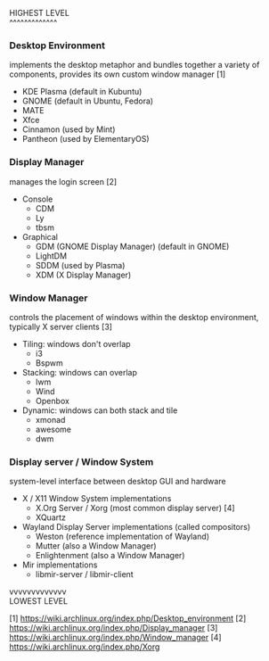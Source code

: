 HIGHEST LEVEL \
^^^^^^^^^^^^^

### Desktop Environment
implements the desktop metaphor and bundles together a variety of components, provides its own custom window manager [1]
- KDE Plasma (default in Kubuntu)
- GNOME (default in Ubuntu, Fedora)
- MATE
- Xfce
- Cinnamon (used by Mint)
- Pantheon (used by ElementaryOS)

### Display Manager
manages the login screen [2]
- Console
  - CDM
  - Ly
  - tbsm
- Graphical
  - GDM (GNOME Display Manager) (default in GNOME)
  - LightDM
  - SDDM (used by Plasma)
  - XDM (X Display Manager)

### Window Manager
controls the placement of windows within the desktop environment, typically X server clients [3]
- Tiling: windows don't overlap
  - i3
  - Bspwm
- Stacking: windows can overlap
  - lwm
  - Wind
  - Openbox
- Dynamic: windows can both stack and tile
  - xmonad
  - awesome
  - dwm

### Display server / Window System
system-level interface between desktop GUI and hardware
- X / X11 Window System implementations
  - X.Org Server / Xorg (most common display server) [4]
  - XQuartz
- Wayland Display Server implementations (called compositors)
  - Weston (reference implementation of Wayland)
  - Mutter (also a Window Manager)
  - Enlightenment (also a Window Manager)
- Mir implementations
  - libmir-server / libmir-client

vvvvvvvvvvvvv \
LOWEST LEVEL

[1] https://wiki.archlinux.org/index.php/Desktop_environment
[2] https://wiki.archlinux.org/index.php/Display_manager
[3] https://wiki.archlinux.org/index.php/Window_manager
[4] https://wiki.archlinux.org/index.php/Xorg
